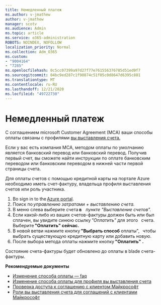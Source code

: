 ```yaml
---
title: Немедленный платеж
ms.author: v-jmathew
author: v-jmathew
manager: scotv
ms.audience: Admin
ms.topic: article
ms.service: o365-administration
ROBOTS: NOINDEX, NOFOLLOW
localization_priority: Normal
ms.collection: Adm_O365
ms.custom:
- "9004164"
- "7285"
ms.openlocfilehash: 0c5cc07399a97d27f77e761556376785d51ed9f7
ms.sourcegitcommit: 04bc9ed287c1f90874c51f05c0d8647d6395c881
ms.translationtype: MT
ms.contentlocale: ru-RU
ms.lasthandoff: 12/21/2020
ms.locfileid: "49722730"
---
```

# <a name="make-an-immediate-payment"></a>Немедленный платеж

С соглашением microsoft Customer Agreement (MCA) ваши способы оплаты связаны с профилями [вы выставления счета.](https://docs.microsoft.com/azure/billing/billing-how-to-change-credit-card?WT.mc_id=Portal-Microsoft_Azure_Support#change-payment-method-for-a-billing-profile)

Если у вас есть компания MCA, методом оплаты по умолчанию является банковский перевод или банковский перевод. Получив первый счет, вы сможете найти инструкции по оплате банковским переводом или банковским переводом в нижней части первой страницы счета.

Для оплаты счетов с помощью кредитной карты на портале Azure необходимо иметь счет-фактуру, владельца профиля выставления счетов или роль участника.

1. Во sign in to the [Azure portal](https://portal.azure.com/).
2. Поиск по *управлению затратами + выставлению счета.*
3. В меню слева выберите счета **в**    *пункте "Выставление счетов".*
4. Если какой-либо из ваших счетов-фактуры должен быть или был сплачен, вы увидите синюю ссылку *"Оплатить"* для этого   счета. Выберите **"Оплатить" сейчас.**
5. В новой ветви нажмите кнопку **"Выбрать способ** оплаты",   чтобы выбрать существующую кредитную карту или добавить новую.
6. После выбора метода оплаты нажмите кнопку **"Оплатить" .**

Состояние счета-фактуры будет обновлено до оплаты в blade счета-фактуры.

**Рекомендуемые документы**

- [Изменение способа оплаты — faq](https://docs.microsoft.com/azure/billing/billing-how-to-change-credit-card?WT.mc_id=Portal-Microsoft_Azure_Support#frequently-asked-questions)
- [Изменение способа оплаты для профиля вы выставления счета](https://docs.microsoft.com/azure/cost-management-billing/manage/change-credit-card?WT.mc_id=Portal-Microsoft_Azure_Support#manage-credit-cards-for-a-microsoft-customer-agreement)
- [Проверка доступа к соглашению с клиентом Майкрософт](https://docs.microsoft.com/azure/cost-management-billing/manage/change-credit-card?WT.mc_id=Portal-Microsoft_Azure_Support%22%20%5Cl%20%22manage-credit-cards-for-a-microsoft-customer-agreement%22%20%5Ct%20%22_blank#check-the-type-of-your-account)
- [Роли вы выставления счета для соглашений с клиентами Майкрософт](https://docs.microsoft.com/azure/cost-management-billing/manage/understand-mca-roles)
